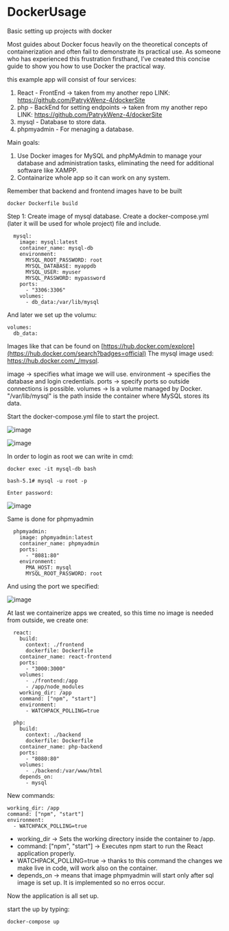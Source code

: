# DockerUsage
Basic setting up projects with docker

Most guides about Docker focus heavily on the theoretical concepts of containerization and often fail to demonstrate its practical use. As someone who has experienced this frustration firsthand, I’ve created this concise guide to show you how to use Docker the practical way.

this example app will consist of four services:
  1. React - FrontEnd -> taken from my another repo LINK: https://github.com/PatrykWenz-4/dockerSite
  2. php - BackEnd for setting endpoints -> taken from my another repo LINK: https://github.com/PatrykWenz-4/dockerSite
  3. mysql - Database to store data.
  4. phpmyadmin - For menaging a database.

Main goals:
  1. Use Docker images for MySQL and phpMyAdmin to manage your database and administration tasks, eliminating the need for additional software like XAMPP.
  2. Containarize whole app so it can work on any system.

Remember that backend and frontend images have to be built
```
docker Dockerfile build
```

Step 1:
Create image of mysql database.
Create a docker-compose.yml (later it will be used for whole project) file and include.

```
  mysql:
    image: mysql:latest
    container_name: mysql-db
    environment:
      MYSQL_ROOT_PASSWORD: root
      MYSQL_DATABASE: myappdb
      MYSQL_USER: myuser
      MYSQL_PASSWORD: mypassword
    ports:
      - "3306:3306"
    volumes:
      - db_data:/var/lib/mysql
```
And later we set up the volumu:
```
volumes:
  db_data:
```

Images like that can be found on [https://hub.docker.com/explore](https://hub.docker.com/search?badges=official)
The mysql image used: https://hub.docker.com/_/mysql.

image -> specifies what image we will use.
environment -> specifies the database and login credentials.
ports -> specify ports so outside connections is possible.
volumes -> Is a volume managed by Docker. "/var/lib/mysql" is the path inside the container where MySQL stores its data.


Start the docker-compose.yml file to start the project.

![image](https://github.com/user-attachments/assets/55f8028a-5deb-472b-b6c0-85789c985a4a)


![image](https://github.com/user-attachments/assets/6d550d39-2db0-4c3e-9e09-577e56291870)

In order to login as root we can write in cmd:
```
docker exec -it mysql-db bash

bash-5.1# mysql -u root -p

Enter password:
```
![image](https://github.com/user-attachments/assets/4edfed5f-df1e-4781-b107-94f800c00851)


Same is done for phpmyadmin

```
  phpmyadmin:
    image: phpmyadmin:latest
    container_name: phpmyadmin
    ports:
      - "8081:80"
    environment:
      PMA_HOST: mysql
      MYSQL_ROOT_PASSWORD: root
```

And using the port we specified:

![image](https://github.com/user-attachments/assets/8c5a3fce-6b82-4248-b747-6ec35c8b2c95)

At last we containerize apps we created, so this time no image is needed from outside, we create one:
```
  react:
    build:
      context: ./frontend
      dockerfile: Dockerfile
    container_name: react-frontend
    ports:
      - "3000:3000"
    volumes:
      - ./frontend:/app  
      - /app/node_modules 
    working_dir: /app 
    command: ["npm", "start"] 
    environment:
      - WATCHPACK_POLLING=true

  php:
    build:
      context: ./backend
      dockerfile: Dockerfile
    container_name: php-backend
    ports:
      - "8080:80"
    volumes:
      - ./backend:/var/www/html
    depends_on:
      - mysql

```

New commands:

    working_dir: /app 
    command: ["npm", "start"] 
    environment:
      - WATCHPACK_POLLING=true
      
- working_dir -> Sets the working directory inside the container to /app.
- command: ["npm", "start"]  -> Executes npm start to run the React application properly.
- WATCHPACK_POLLING=true -> thanks to this command the changes we make live in code, will work also on the container.
- depends_on -> means that image phpmyadmin will start only after sql image is set up. It is implemented so no erros occur.

Now the application is all set up.

start the up by typing:

```
docker-compose up
```
